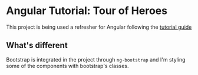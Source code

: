 # Angular Tutorial: Tour of Heroes

This project is being used a refresher for Angular following the [tutorial guide](https://angular.io/tutorial)

## What's different
Bootstrap is integrated in the project through `ng-bootstrap` and I'm styling some of the components with bootstrap's classes. 

